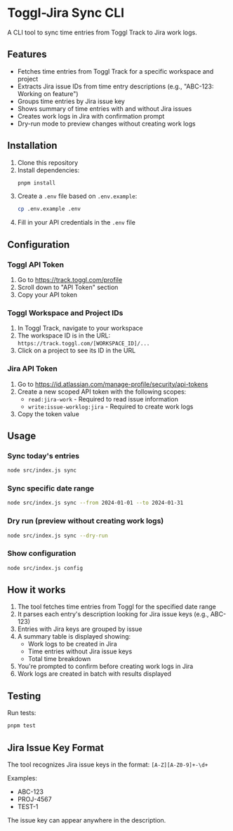 # Toggl-Jira Sync CLI

A CLI tool to sync time entries from Toggl Track to Jira work logs.

## Features

- Fetches time entries from Toggl Track for a specific workspace and project
- Extracts Jira issue IDs from time entry descriptions (e.g., "ABC-123: Working on feature")
- Groups time entries by Jira issue key
- Shows summary of time entries with and without Jira issues
- Creates work logs in Jira with confirmation prompt
- Dry-run mode to preview changes without creating work logs

## Installation

1. Clone this repository
2. Install dependencies:
   ```bash
   pnpm install
   ```
3. Create a `.env` file based on `.env.example`:
   ```bash
   cp .env.example .env
   ```
4. Fill in your API credentials in the `.env` file

## Configuration

### Toggl API Token
1. Go to https://track.toggl.com/profile
2. Scroll down to "API Token" section
3. Copy your API token

### Toggl Workspace and Project IDs
1. In Toggl Track, navigate to your workspace
2. The workspace ID is in the URL: `https://track.toggl.com/[WORKSPACE_ID]/...`
3. Click on a project to see its ID in the URL

### Jira API Token
1. Go to https://id.atlassian.com/manage-profile/security/api-tokens
2. Create a new scoped API token with the following scopes:
   - `read:jira-work` - Required to read issue information
   - `write:issue-worklog:jira` - Required to create work logs
3. Copy the token value

## Usage

### Sync today's entries
```bash
node src/index.js sync
```

### Sync specific date range
```bash
node src/index.js sync --from 2024-01-01 --to 2024-01-31
```

### Dry run (preview without creating work logs)
```bash
node src/index.js sync --dry-run
```

### Show configuration
```bash
node src/index.js config
```

## How it works

1. The tool fetches time entries from Toggl for the specified date range
2. It parses each entry's description looking for Jira issue keys (e.g., ABC-123)
3. Entries with Jira keys are grouped by issue
4. A summary table is displayed showing:
   - Work logs to be created in Jira
   - Time entries without Jira issue keys
   - Total time breakdown
5. You're prompted to confirm before creating work logs in Jira
6. Work logs are created in batch with results displayed

## Testing

Run tests:
```bash
pnpm test
```

## Jira Issue Key Format

The tool recognizes Jira issue keys in the format: `[A-Z][A-Z0-9]+-\d+`

Examples:
- ABC-123
- PROJ-4567
- TEST-1

The issue key can appear anywhere in the description.
